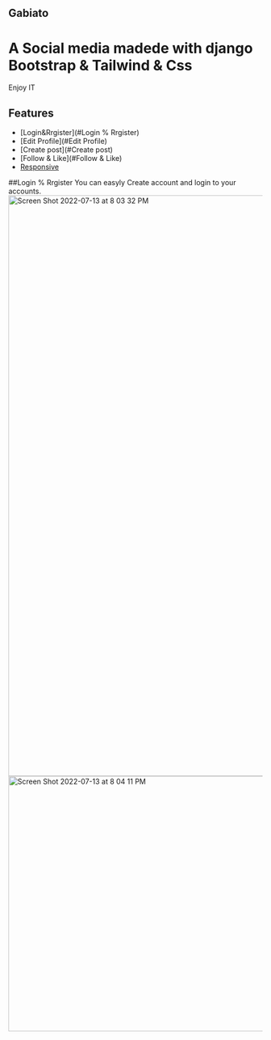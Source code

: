 ## Gabiato

# A Social media madede with django Bootstrap & Tailwind & Css

Enjoy IT

## Features 

* [Login&Rrgister](#Login % Rrgister)
* [Edit Profile](#Edit Profile)
* [Create post](#Create post)
* [Follow & Like](#Follow & Like)
* [Responsive](#Responsive)


##Login % Rrgister
You can easyly Create account and login to your accounts.
<img width="1149" alt="Screen Shot 2022-07-13 at 8 03 32 PM" src="https://user-images.githubusercontent.com/73990701/178793394-0e358b83-e4b3-44e1-ad93-2c4fb196c9bc.png"> <img width="505" alt="Screen Shot 2022-07-13 at 8 04 11 PM" src="https://user-images.githubusercontent.com/73990701/178793430-6d58e0b3-54cb-495e-ac42-eb7c9c0431a3.png">
